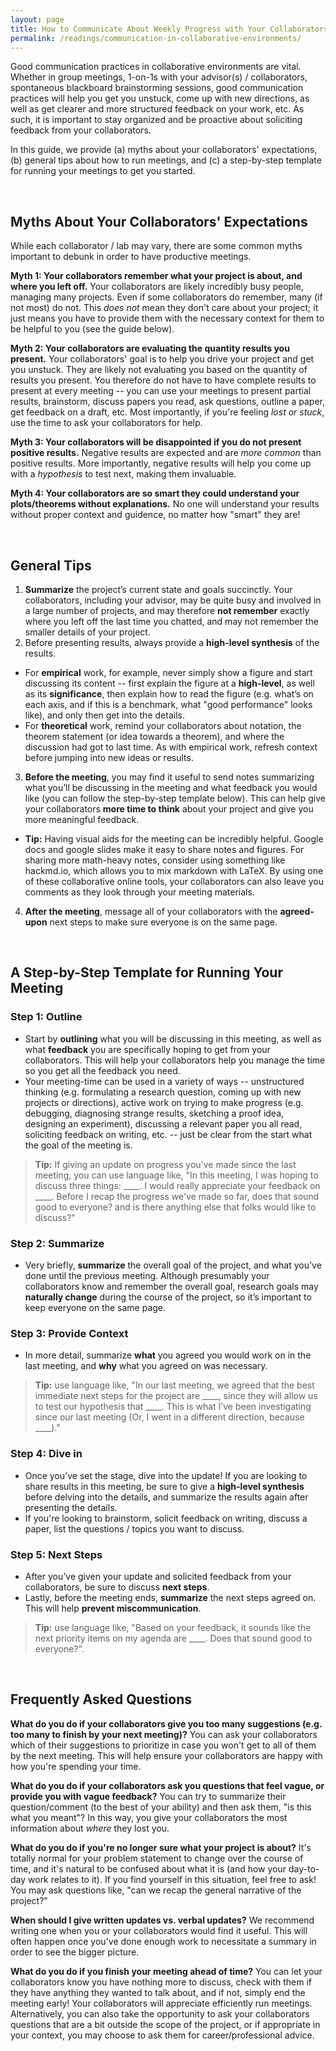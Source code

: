 ```yaml
---
layout: page
title: How to Communicate About Weekly Progress with Your Collaborators
permalink: /readings/communication-in-collaborative-environments/
---
```


Good communication practices in collaborative environments are vital. 
Whether in group meetings, 1-on-1s with your advisor(s) / collaborators, 
spontaneous blackboard brainstorming sessions, good communication practices will help you get you unstuck, 
come up with new directions, as well as get clearer and more structured feedback on your work, etc. 
As such, it is important to stay organized and be proactive about soliciting feedback from your collaborators. 

In this guide, we provide (a) myths about your collaborators' expectations,
(b) general tips about how to run meetings, 
and (c) a step-by-step template for running your meetings to get you started.

<br/>

## Myths About Your Collaborators' Expectations 

While each collaborator / lab may vary, there are some common myths important to debunk in order to have productive meetings.

**Myth 1: Your collaborators remember what your project is about, and where you left off.**
Your collaborators are likely incredibly busy people, managing many projects.
Even if some collaborators do remember, many (if not most) do not.
This *does not* mean they don't care about your project;
it just means you have to provide them with the necessary context for them to be helpful to you (see the guide below).

**Myth 2: Your collaborators are evaluating the quantity results you present.**
Your collaborators' goal is to help you drive your project and get you unstuck.
They are likely not evaluating you based on the quantity of results you present.
You therefore do not have to have complete results to present at every meeting -- you can use your meetings to present partial results, brainstorm, discuss papers you read, ask questions, outline a paper, get feedback on a draft, etc.
Most importantly, if you're feeling *lost or stuck*, use the time to ask your collaborators for help.

**Myth 3: Your collaborators will be disappointed if you do not present positive results.**
Negative results are expected and are *more common* than positive results.
More importantly, negative results will help you come up with a *hypothesis* to test next, making them invaluable.

**Myth 4: Your collaborators are so smart they could understand your plots/theorems without explanations.**
No one will understand your results without proper context and guidence, no matter how "smart" they are!


<br/>

## General Tips

1. **Summarize** the project’s current state and goals succinctly. Your collaborators, including your advisor, may be quite busy and involved in a large number of projects, and may therefore **not remember** exactly where you left off the last time you chatted, and may not remember the smaller details of your project. 
2. Before presenting results, always provide a **high-level synthesis** of the results. 
  * For **empirical** work, for example, never simply show a figure and start discussing its content -- first explain the figure at a **high-level**, as well as its **significance**, then explain how to read the figure (e.g. what’s on each axis, and if this is a benchmark, what "good performance" looks like), and only then get into the details. 
  * For **theoretical** work, remind your collaborators about notation, the theorem statement (or idea towards a theorem), and where the discussion had got to last time. As with empirical work, refresh context before jumping into new ideas or results. 
3. **Before the meeting**, you may find it useful to send notes summarizing what you’ll be discussing in the meeting and what feedback you would like (you can follow the step-by-step template below). This can help give your collaborators **more time to think** about your project and give you more meaningful feedback.
  * **Tip:** Having visual aids for the meeting can be incredibly helpful. Google docs and google slides make it easy to share notes and figures. For sharing more math-heavy notes, consider using something like hackmd.io, which allows you to mix markdown with LaTeX. By using one of these collaborative online tools, your collaborators can also leave you comments as they look through your meeting materials.  
4. **After the meeting**, message all of your collaborators with the **agreed-upon** next steps to make sure everyone is on the same page.  

<br/>

## A Step-by-Step Template for Running Your Meeting

### **Step 1:** Outline

* Start by **outlining** what you will be discussing in this meeting, as well as what **feedback** you are specifically hoping to get from your collaborators. This will help your collaborators help you manage the time so you get all the feedback you need.
* Your meeting-time can be used in a variety of ways -- unstructured thinking (e.g. formulating a research question, coming up with new projects or directions), active work on trying to make progress (e.g. debugging, diagnosing strange results, sketching a proof idea, designing an experiment), discussing a relevant paper you all read, soliciting feedback on writing, etc. -- just be clear from the start what the goal of the meeting is.
> **Tip:** If giving an update on progress you've made since the last meeting, you can use language like, "In this meeting, I was hoping to discuss three things: \_\_\_\_. I would really appreciate your feedback on \_\_\_\_. Before I recap the progress we've made so far, does that sound good to everyone? and is there anything else that folks would like to discuss?"

### **Step 2:** Summarize

* Very briefly, **summarize** the overall goal of the project, and what you’ve done until the previous meeting. Although presumably your collaborators know and remember the overall goal, research goals may **naturally change** during the course of the project, so it’s important to keep everyone on the same page.

### **Step 3:** Provide Context

* In more detail, summarize **what** you agreed you would work on in the last meeting, and **why** what you agreed on was necessary. 
> **Tip:** use language like, "In our last meeting, we agreed that the best immediate next steps for the project are \_\_\_\_, since they will allow us to test our hypothesis that \_\_\_\_. This is what I’ve been investigating since our last meeting (Or, I went in a different direction, because \_\_\_\_)."

### **Step 4:** Dive in

* Once you’ve set the stage, dive into the update! If you are looking to share results in this meeting, be sure to give a **high-level synthesis** before delving into the details, and summarize the results again after presenting the details. 
* If you're looking to brainstorm, solicit feedback on writing, discuss a paper, list the questions / topics you want to discuss. 

### **Step 5:** Next Steps

* After you’ve given your update and solicited feedback from your collaborators, be sure to discuss **next steps**. 
* Lastly, before the meeting ends, **summarize** the next steps agreed on. This will help **prevent miscommunication**. 
> **Tip:** use language like, "Based on your feedback, it sounds like the next priority items on my agenda are \_\_\_\_. Does that sound good to everyone?". 

<br/>

## Frequently Asked Questions

**What do you do if your collaborators give you too many suggestions (e.g. too many to finish by your next meeting)?**
You can ask your collaborators which of their suggestions to prioritize in case you won't get to all of them by the next meeting.
This will help ensure your collaborators are happy with how you're spending your time.

**What do you do if your collaborators ask you questions that feel vague, or provide you with vague feedback?**
You can try to summarize their question/comment (to the best of your ability) and then ask them, "is this what you meant"?
In this way, you give your collaborators the most information about *where* they lost you.

**What do you do if you're no longer sure what your project is about?**
It's totally normal for your problem statement to change over the course of time, and it's natural to be confused about what it is (and how your day-to-day work relates to it). 
If you find yourself in this situation, feel free to ask! You may ask questions like, "can we recap the general narrative of the project?"

**When should I give written updates vs. verbal updates?**
We recommend writing one when you or your collaborators would find it useful. 
This will often happen once you've done enough work to necessitate a summary in order to see the bigger picture.

**What do you do if you finish your meeting ahead of time?**
You can let your collaborators know you have nothing more to discuss, check with them if they have anything they wanted to talk about, and if not, simply end the meeting early! Your collaborators will appreciate efficiently run meetings.
Alternatively, you can also take the opportunity to ask your collaborators questions that are a bit outside the scope of the project, or if appropriate in your context, you may choose to ask them for career/professional advice. 
